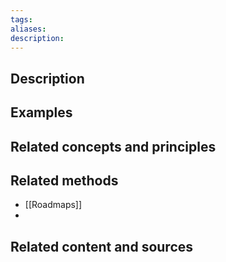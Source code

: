 ```yaml
---
tags: 
aliases: 
description:
---
```


## Description


## Examples 


## Related concepts and principles


## Related methods
- [[Roadmaps]]
- 

## Related content and sources
